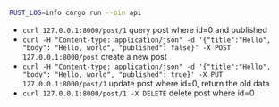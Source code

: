```bash
RUST_LOG=info cargo run --bin api
```

- `curl 127.0.0.1:8000/post/1`
    query post where id=0 and published
- `curl -H "Content-type: application/json" -d '{"title":"Hello", "body": "Hello, world", "published": false}' -X POST 127.0.0.1:8000/post`
    create a new post
- `curl -H "Content-type: application/json" -d '{"title":"Hello", "body": "Hello, world", "published": true}' -X PUT 127.0.0.1:8000/post/1`
    update post where id=0, return the old data
- `curl 127.0.0.1:8000/post/1 -X DELETE`
    delete post where id=0
